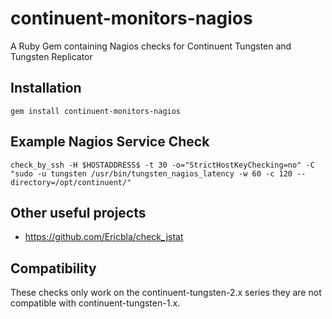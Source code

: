 continuent-monitors-nagios
==========================

A Ruby Gem containing Nagios checks for Continuent Tungsten and Tungsten Replicator

## Installation 

```gem install continuent-monitors-nagios```

## Example Nagios Service Check

```
check_by_ssh -H $HOSTADDRESS$ -t 30 -o="StrictHostKeyChecking=no" -C "sudo -u tungsten /usr/bin/tungsten_nagios_latency -w 60 -c 120 --directory=/opt/continuent/"
```

## Other useful projects

* https://github.com/Ericbla/check_jstat

## Compatibility
These checks only work on the continuent-tungsten-2.x series they are not compatible with continuent-tungsten-1.x.
